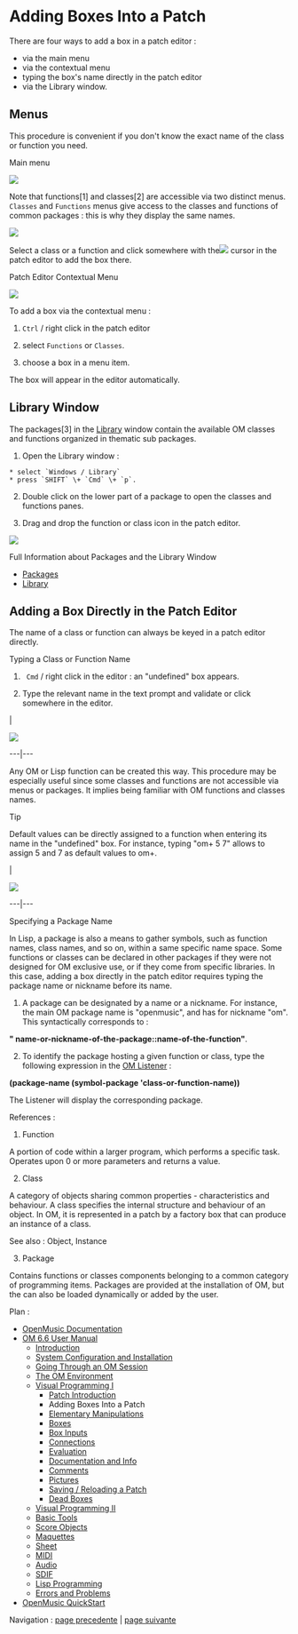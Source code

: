 
# Adding Boxes Into a Patch

There are four ways to add a box in a patch editor :

  * via the main menu
  * via the contextual menu
  * typing the box's name directly in the patch editor
  * via the Library window. 

## Menus

This procedure is convenient if you don't know the exact name of the class or
function you need.

Main menu

![](../res/pickfun1.png)

Note that functions[1] and classes[2] are accessible via two distinct menus.
`Classes` and `Functions` menus give access to the classes and functions of
common packages : this is why they display the same names.

![](../res/addabox.png)

Select a class or a function and click somewhere with
the![](../res/addcursor_icon.png) cursor in the patch editor to add the box
there.

Patch Editor Contextual Menu

![](../res/context.png)

To add a box via the contextual menu :

  1. `Ctrl` / right click in the patch editor

  2. select `Functions` or `Classes`.

  3. choose a box in a menu item.

The box will appear in the editor automatically.

## Library Window

The packages[3] in the [Library](Library) window contain the available OM
classes and functions organized in thematic sub packages.

  1. Open the Library window : 

    * select `Windows / Library`
    * press `SHIFT` \+ `Cmd` \+ `p`.
  2. Double click on the lower part of a package to open the classes and functions panes.

  3. Drag and drop the function or class icon in the patch editor.

![](../res/funpack.png)

Full Information about Packages and the Library Window

  * [Packages](Packages)
  * [Library](Library)

## Adding a Box Directly in the Patch Editor

The name of a class or function can always be keyed in a patch editor
directly.

Typing a Class or Function Name

  1. ` Cmd` / right click in the editor : an "undefined" box appears. 

  2. Type the relevant name in the text prompt and validate or click somewhere in the editor.

|

![](../res/createnote.png)  
  
---|---  
  
Any OM or Lisp function can be created this way. This procedure may be
especially useful since some classes and functions are not accessible via
menus or packages. It implies being familiar with OM functions and classes
names.

Tip

Default values can be directly assigned to a function when entering its name
in the "undefined" box. For instance, typing "om+ 5 7" allows to assign 5 and
7 as default values to om+.

|

![](../res/argtip.png)  
  
---|---  
  
Specifying a Package Name

In Lisp, a package is also a means to gather symbols, such as function names,
class names, and so on, within a same specific name space. Some functions or
classes can be declared in other packages if they were not designed for OM
exclusive use, or if they come from specific libraries. In this case, adding a
box directly in the patch editor requires typing the package name or nickname
before its name.

  1. A package can be designated by a name or a nickname. For instance, the main OM package name is "openmusic", and has for nickname "om". This syntactically corresponds to : 

**" name-or-nickname-of-the-package::name-of-the-function"**.

  2. To identify the package hosting a given function or class, type the following expression in the  [OM Listener](MainWindows) : 

**(package-name (symbol-package 'class-or-function-name))**

The Listener will display the corresponding package.

References :

  1. Function

A  portion of code within a larger program, which performs a specific task.
Operates upon 0 or more parameters and returns a value.

  2. Class

A category of objects sharing common properties - characteristics and
behaviour. A class specifies the internal structure and behaviour of an
object. In OM, it is represented in a patch by a factory box that can produce
an instance of a class.

See also : Object, Instance

  3. Package

Contains functions or classes components belonging to a common category of
programming items. Packages are provided at the installation of OM, but the
can also be loaded dynamically or added by the user.

Plan :

  * [OpenMusic Documentation](OM-Documentation)
  * [OM 6.6 User Manual](OM-User-Manual)
    * [Introduction](00-Sommaire)
    * [System Configuration and Installation](Installation)
    * [Going Through an OM Session](Goingthrough)
    * [The OM Environment](Environment)
    * [Visual Programming I](BasicVisualProgramming)
      * [Patch Introduction](ProgrammingIntro)
      * Adding Boxes Into a Patch
      * [Elementary Manipulations](ElementaryManips)
      * [Boxes](Boxes)
      * [Box Inputs](BoxInputs)
      * [Connections](Connections)
      * [Evaluation](Evaluation)
      * [Documentation and Info](DocAndInfo)
      * [Comments](Comments)
      * [Pictures](Pictures)
      * [Saving / Reloading a Patch](SavingPatch)
      * [Dead Boxes](DeadBox)
    * [Visual Programming II](AdvancedVisualProgramming)
    * [Basic Tools](BasicObjects)
    * [Score Objects](ScoreObjects)
    * [Maquettes](Maquettes)
    * [Sheet](Sheet)
    * [MIDI](MIDI)
    * [Audio](Audio)
    * [SDIF](SDIF)
    * [Lisp Programming](Lisp)
    * [Errors and Problems](errors)
  * [OpenMusic QuickStart](QuickStart-Chapters)

Navigation : [page precedente](ProgrammingIntro "page précédente\(Patch
Introduction\)") | [page suivante](ElementaryManips "page
suivante\(Elementary Manipulations\)")

